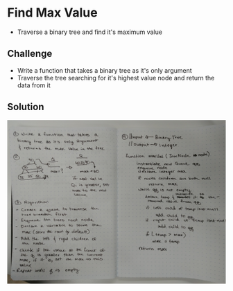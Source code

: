 # Find Max Value

- Traverse a binary tree and find it's maximum value

## Challenge

- Write a function that takes a binary tree as it's only argument
- Traverse the tree searching for it's highest value node and return the data from it

## Solution

![](assets/find-max-val-in-binary-tree.jpg)